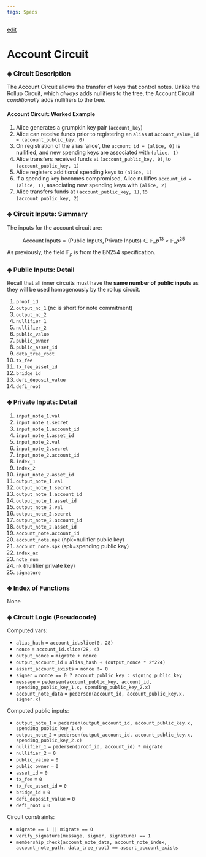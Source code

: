 ```yaml
---
tags: Specs
---
```


[edit](https://hackmd.io/1jn-lUazQcWjIaY7x6WZzg)

# Account Circuit

### ◈ Circuit Description

The Account Circuit allows the transfer of keys that control notes.
Unlike the Rollup Circuit, which _always_ adds nullifiers to the tree, the Account Circuit _conditionally_ adds nullifiers to the tree.

#### Account Circuit: Worked Example

1. Alice generates a grumpkin key pair (`account_key`)
1. Alice can receive funds prior to registering an `alias` at `account_value_id = (account_public_key, 0)`
1. On registration of the alias 'alice', the `account_id = (alice, 0)` is nullified, and new spending keys are associated with `(alice, 1)`
1. Alice transfers received funds at `(account_public_key, 0)`, to `(account_public_key, 1)`
1. Alice registers additional spending keys to `(alice, 1)`
1. If a spending key becomes compromised, Alice nullifies `account_id = (alice, 1)`, associating new spending keys with `(alice, 2)`
1. Alice transfers funds at `(account_public_key, 1)`, to `(account_public_key, 2)`

### ◈ Circuit Inputs: Summary

The inputs for the account circuit are:

$$ \text{Account Inputs} = (\text{Public Inputs}, \text{Private Inputs}) \in \mathbb{F}\_p^{13} \times \mathbb{F}\_p^{25}$$

As previously, the field $\mathbb{F}_p$ is from the BN254 specification.

### ◈ Public Inputs: Detail

Recall that all inner circuits must have the **same number of public inputs** as they will be used homogenously by the rollup circuit.

1. `proof_id`
1. `output_nc_1` (nc is short for note commitment)
1. `output_nc_2`
1. `nullifier_1`
1. `nullifier_2`
1. `public_value`
1. `public_owner`
1. `public_asset_id`
1. `data_tree_root`
1. `tx_fee`
1. `tx_fee_asset_id`
1. `bridge_id`
1. `defi_deposit_value`
1. `defi_root`

### ◈ Private Inputs: Detail

1. `input_note_1.val`
2. `input_note_1.secret`
3. `input_note_1.account_id`
4. `input_note_1.asset_id`
5. `input_note_2.val`
6. `input_note_2.secret`
7. `input_note_2.account_id`
8. `index_1`
9. `index_2`
10. `input_note_2.asset_id`
11. `output_note_1.val`
12. `output_note_1.secret`
13. `output_note_1.account_id`
14. `output_note_1.asset_id`
15. `output_note_2.val`
16. `output_note_2.secret`
17. `output_note_2.account_id`
18. `output_note_2.asset_id`
19. `account_note.account_id`
20. `account_note.npk` (npk=nullifier public key)
21. `account_note.spk` (spk=spending public key)
22. `index_ac`
23. `note_num`
24. `nk` (nullifier private key)
25. `signature`

### ◈ Index of Functions

None

### ◈ Circuit Logic (Pseudocode)

Computed vars:

- `alias_hash` = `account_id.slice(0, 28)`
- `nonce` = `account_id.slice(28, 4)`
- `output_nonce` = `migrate + nonce`
- `output_account_id` = `alias_hash + (output_nonce * 2^224)`
- `assert_account_exists` = `nonce != 0`
- `signer` = `nonce == 0 ? account_public_key : signing_public_key`
- `message` = `pedersen(account_public_key, account_id, spending_public_key_1.x, spending_public_key_2.x)`
- `account_note_data` = `pedersen(account_id, account_public_key.x, signer.x)`

Computed public inputs:

- `output_note_1` = `pedersen(output_account_id, account_public_key.x, spending_public_key_1.x)`
- `output_note_2` = `pedersen(output_account_id, account_public_key.x, spending_public_key_2.x)`
- `nullifier_1` = `pedersen(proof_id, account_id) * migrate`
- `nullifier_2` = `0`
- `public_value` = `0`
- `public_owner` = `0`
- `asset_id` = `0`
- `tx_fee` = `0`
- `tx_fee_asset_id` = `0`
- `bridge_id` = `0`
- `defi_deposit_value` = `0`
- `defi_root` = `0`

Circuit constraints:

- `migrate == 1 || migrate == 0`
- `verify_signature(message, signer, signature) == 1`
- `membership_check(account_note_data, account_note_index, account_note_path, data_tree_root) == assert_account_exists`
